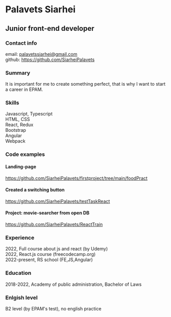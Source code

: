 # **Palavets Siarhei**
## Junior front-end developer

### Contact info

email: palavetssiarhei@gmail.com <br />
github: https://github.com/SiarheiPalavets

### Summary

It is important for me to create something perfect, that is why I want to start a career in EPAM.

### Skills

Javascript, Typescript <br />
HTML, CSS <br />
React, Redux <br />
Bootstrap <br />
Angular <br />
Webpack

### Code examples

#### Landing-page

https://github.com/SiarheiPalavets/firstproject/tree/main/foodPract

#### Created a switching button
https://github.com/SiarheiPalavets/testTaskReact

#### Project: movie-searcher from open DB
https://github.com/SiarheiPalavets/ReactTrain


### Experience

2022, Full course about js and react (by Udemy) <br />
2022, React.js course (freecodecamp.org) <br />
2022-present, RS school (FE,JS,Angular)

### Education

2018-2022, Academy of public administration, Bachelor of Laws

### Enlgish level

B2 level (by EPAM's test), no english practice
